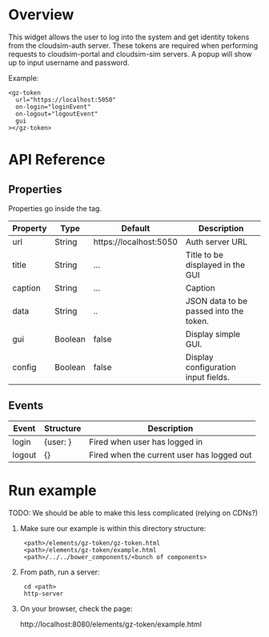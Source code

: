 # Overview

This widget allows the user to log into the system and get identity tokens from
the cloudsim-auth server. These tokens are required when performing requests to
cloudsim-portal and cloudsim-sim servers. A popup will show up to input username
and password.

Example:

    <gz-token
      url="https://localhost:5050"
      on-login="loginEvent"
      on-logout="logoutEvent"
      gui
    ></gz-token>

# API Reference

## Properties

Properties go inside the tag.

| Property | Type | Default | Description |
| --- | --- | --- | --- |
| url | String | https://localhost:5050 | Auth server URL |
| title | String | ... | Title to be displayed in the GUI |
| caption | String | ... | Caption |
| data | String | .. | JSON data to be passed into the token. |
| gui | Boolean | false | Display simple GUI. |
| config | Boolean | false | Display configuration input fields. |

## Events

| Event | Structure | Description |
| --- | --- | --- |
| login | {user: <user>} | Fired when user <user> has logged in |
| logout | {} | Fired when the current user has logged out |

# Run example

TODO: We should be able to make this less complicated (relying on CDNs?)

1. Make sure our example is within this directory structure:

        <path>/elements/gz-token/gz-token.html
        <path>/elements/gz-token/example.html
        <path>/../../bower_components/<bunch of components>

2. From path, run a server:

        cd <path>
        http-server

3. On your browser, check the page:

    http://localhost:8080/elements/gz-token/example.html
